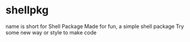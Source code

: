 # shellpkg
name is short for Shell Package
Made for fun, a simple shell package
Try some new way or style to make code

